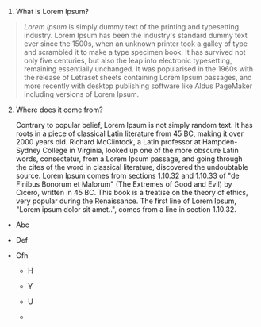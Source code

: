 1.  What is Lorem Ipsum?

> *Lorem Ipsum* is simply dummy text of the printing and typesetting
> industry. Lorem Ipsum has been the industry\'s standard dummy text
> ever since the 1500s, when an unknown printer took a galley of type
> and scrambled it to make a type specimen book. It has survived not
> only five centuries, but also the leap into electronic typesetting,
> remaining essentially unchanged. It was popularised in the 1960s with
> the release of Letraset sheets containing Lorem Ipsum passages, and
> more recently with desktop publishing software like Aldus PageMaker
> including versions of Lorem Ipsum.

2.  Where does it come from?

    Contrary to popular belief, Lorem Ipsum is not simply random text. It
    has roots in a piece of classical Latin literature from 45 BC, making it
    over 2000 years old. Richard McClintock, a Latin professor at
    Hampden-Sydney College in Virginia, looked up one of the more obscure
    Latin words, consectetur, from a Lorem Ipsum passage, and going through
    the cites of the word in classical literature, discovered the
    undoubtable source. Lorem Ipsum comes from sections 1.10.32 and 1.10.33
    of \"de Finibus Bonorum et Malorum\" (The Extremes of Good and Evil) by
    Cicero, written in 45 BC. This book is a treatise on the theory of
    ethics, very popular during the Renaissance. The first line of Lorem
    Ipsum, \"Lorem ipsum dolor sit amet..\", comes from a line in section
1.10.32.

-   Abc

-   Def

-   Gfh

    -   H

    -   Y

    -   U

    -   
